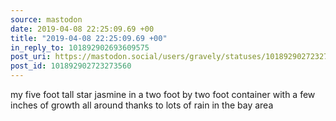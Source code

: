 ```yaml
---
source: mastodon
date: 2019-04-08 22:25:09.69 +00
title: "2019-04-08 22:25:09.69 +00"
in_reply_to: 101892902693609575
post_uri: https://mastodon.social/users/gravely/statuses/101892902723273560
post_id: 101892902723273560
---
```

my five foot tall star jasmine in a two foot by two foot container with a few inches of growth all around thanks to lots of rain in the bay area


